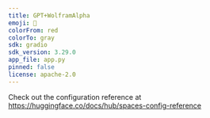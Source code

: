 ```yaml
---
title: GPT+WolframAlpha
emoji: 👀
colorFrom: red
colorTo: gray
sdk: gradio
sdk_version: 3.29.0
app_file: app.py
pinned: false
license: apache-2.0
---
```


Check out the configuration reference at https://huggingface.co/docs/hub/spaces-config-reference
